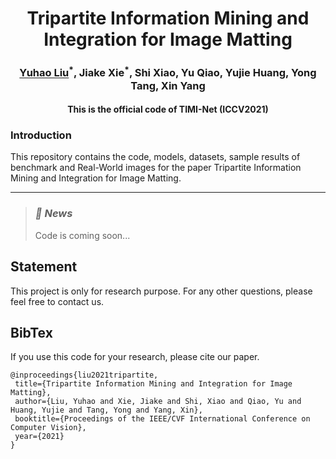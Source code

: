 
<h1 align="center">Tripartite Information Mining and Integration for Image Matting</h1>
<h3 align="center"><a href="https://wukaoliu.github.io/" style="color:black,">Yuhao Liu</a><sup>*</sup>, Jiake Xie<sup>*</sup>, Shi Xiao, Yu Qiao, Yujie Huang, Yong Tang, Xin Yang</h3>
<h4 align="center">This is the official code of TIMI-Net (ICCV2021)</h4>
<h3>Introduction</h3>
This repository contains the code, models, datasets, sample results of benchmark and Real-World images for the paper Tripartite Information Mining and Integration for Image Matting.

***
>
><h3><strong><i>🚀 News</i></strong></h3>
>Code is coming soon...

## Statement
This project is only for research purpose. For any other questions, please feel free to contact us.

## BibTex
If you use this code for your research, please cite our paper.

 ```
@inproceedings{liu2021tripartite,
  title={Tripartite Information Mining and Integration for Image Matting},
  author={Liu, Yuhao and Xie, Jiake and Shi, Xiao and Qiao, Yu and Huang, Yujie and Tang, Yong and Yang, Xin},
  booktitle={Proceedings of the IEEE/CVF International Conference on Computer Vision},
  year={2021}
}
 ```

